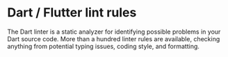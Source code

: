 # Dart / Flutter lint rules

The Dart linter is a static analyzer for identifying possible problems in your
Dart source code. More than a hundred linter rules are available,
checking anything from potential typing issues, coding style, and formatting.